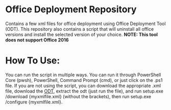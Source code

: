 # Office Deployment Repository
Contains a few xml files for office deployment using Office Deployment Tool (ODT). This repository also contains a script that will uninstall all office versions and install the selected version of your choice.
**NOTE: This tool does not support Office 2016**

# How To Use:
You can run the script in multiple ways. You can run it through PowerShell Core (pwsh), PowerShell, Command Prompt (cmd), or just click on the .ps1 file. If you are not using the script, you can download the appropriate .xml file, download the [ODT](https://go.microsoft.com/fwlink/p/?LinkID=626065), extract the odt (just run the file), and run setup.exe /download {myxmlfile.xml} (without the brackets), then run setup.exe /configure {myxmlfile.xml}.